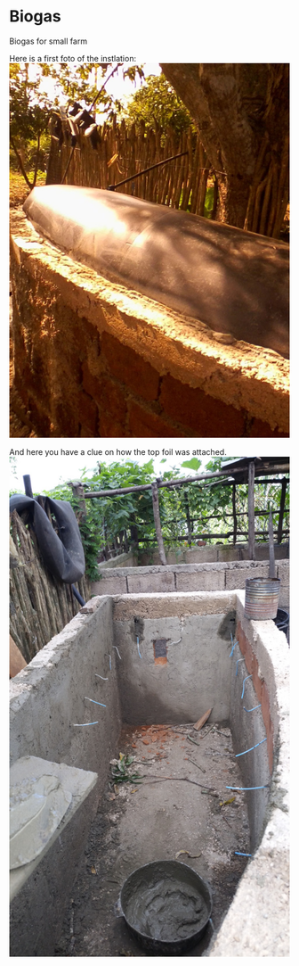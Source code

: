 # Biogas
Biogas for small farm

Here is a first foto of the instlation:
![bio2](bio2.jpg)

And here you have a clue on how the top foil was attached.
![bio1](bio1.jpg)
